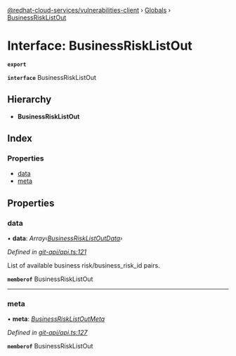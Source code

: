 [@redhat-cloud-services/vulnerabilities-client](../README.md) › [Globals](../globals.md) › [BusinessRiskListOut](businessrisklistout.md)

# Interface: BusinessRiskListOut

**`export`** 

**`interface`** BusinessRiskListOut

## Hierarchy

* **BusinessRiskListOut**

## Index

### Properties

* [data](businessrisklistout.md#data)
* [meta](businessrisklistout.md#meta)

## Properties

###  data

• **data**: *Array‹[BusinessRiskListOutData](businessrisklistoutdata.md)›*

*Defined in [git-api/api.ts:121](https://github.com/RedHatInsights/javascript-clients.gi/blob/master/packages/vulnerabilities/git-api/api.ts#L121)*

List of available business risk/business_risk_id pairs.

**`memberof`** BusinessRiskListOut

___

###  meta

• **meta**: *[BusinessRiskListOutMeta](businessrisklistoutmeta.md)*

*Defined in [git-api/api.ts:127](https://github.com/RedHatInsights/javascript-clients.gi/blob/master/packages/vulnerabilities/git-api/api.ts#L127)*

**`memberof`** BusinessRiskListOut
